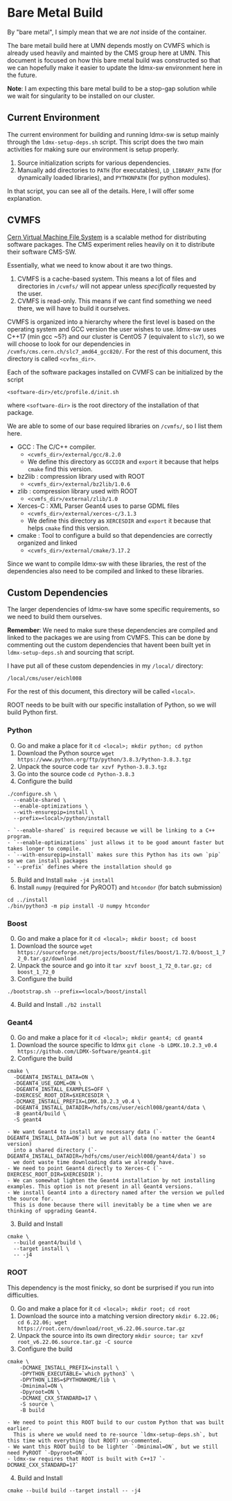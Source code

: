 # Bare Metal Build

By "bare metal", I simply mean that we are *not* inside of the container.

The bare metail build here at UMN depends mostly on CVMFS which is already used heavily and mainted by the CMS group here at UMN.
This document is focused on how this bare metal build was constructed so that 
we can hopefully make it easier to update the ldmx-sw environment here in the future.

**Note**: I am expecting this bare metal build to be a stop-gap solution while we wait for singularity to be installed on our cluster.

## Current Environment

The current environment for building and running ldmx-sw is setup mainly through the `ldmx-setup-deps.sh` script.
This script does the two main activities for making sure our environment is setup properly.

1. Source initialization scripts for various dependencies.
2. Manually add directories to `PATH` (for executables), `LD_LIBRARY_PATH` (for dynamically loaded libraries), and `PYTHONPATH` (for python modules).

In that script, you can see all of the details.
Here, I will offer some explanation.

## CVMFS

[Cern Virtual Machine File System](https://cernvm.cern.ch/fs/) is a scalable method for distributing software packages.
The CMS experiment relies heavily on it to distribute their software CMS-SW.

Essentially, what we need to know about it are two things.

1. CVMFS is a cache-based system. This means a lot of files and directories in `/cvmfs/` will not appear unless *specifically* requested by the user.
2. CVMFS is read-only. This means if we cant find something we need there, we will have to build it ourselves.

CVMFS is organized into a hierarchy where the first level is based on the operating system and GCC version the user wishes to use.
ldmx-sw uses C++17 (min gcc ~5?) and our cluster is CentOS 7 (equivalent to `slc7`), so we will choose to look for our dependencies
in `/cvmfs/cms.cern.ch/slc7_amd64_gcc820/`. For the rest of this document, this directory is called `<cvfms_dir>`.

Each of the software packages installed on CVMFS can be initialized by the script
```
<software-dir>/etc/profile.d/init.sh
```
where `<software-dir>` is the root directory of the installation of that package.

We are able to some of our base required libraries on `/cvmfs/`, so I list them here.

- GCC : The C/C++ compiler.
  - `<cvmfs_dir>/external/gcc/8.2.0`
  - We define this directory as `GCCDIR` and `export` it because that helps `cmake` find this version.
- bz2lib : compression library used with ROOT
  - `<cvmfs_dir>/external/bz2lib/1.0.6`
- zlib : compression library used with ROOT
  - `<cvmfs_dir>/external/zlib/1.0`
- Xerces-C : XML Parser Geant4 uses to parse GDML files
  - `<cvmfs_dir>/external/xerces-c/3.1.3`
  - We define this directory as `XERCESDIR` and `export` it because that helps `cmake` find this version.
- cmake : Tool to configure a build so that dependencies are correctly organized and linked
  - `<cvmfs_dir>/external/cmake/3.17.2`

Since we want to compile ldmx-sw with these libraries, the rest of the dependencies 
also need to be compiled and linked to these libraries.

## Custom Dependencies

The larger dependencies of ldmx-sw have some specific requirements,
so we need to build them ourselves.

**Remember**: We need to make sure these dependencies are compiled and linked to the packages we are using from CVMFS.
This can be done by commenting out the custom dependencies that havent been built yet in `ldmx-setup-deps.sh` and sourcing
that script.

I have put all of these custom dependencies in my `/local/` directory:
```
/local/cms/user/eichl008
```
For the rest of this document, this directory will be called `<local>`.

ROOT needs to be built with our specific installation of Python, so we will build Python first.

### Python

0. Go and make a place for it `cd <local>; mkdir python; cd python`
1. Download the Python source `wget https://www.python.org/ftp/python/3.8.3/Python-3.8.3.tgz`
2. Unpack the source code `tar xzvf Python-3.8.3.tgz`
3. Go into the source code `cd Python-3.8.3`
4. Configure the build
```
./configure.sh \
  --enable-shared \
  --enable-optimizations \
  --with-ensurepip=install \
  --prefix=<local>/python/install
```
    - `--enable-shared` is required because we will be linking to a C++ program.
    - `--enable-optimizations` just allows it to be good amount faster but takes longer to compile.
    - `--with-ensurepip=install` makes sure this Python has its own `pip` so we can install packages
    - `--prefix` defines where the installation should go
5. Build and Install `make -j4 install`
6. Install `numpy` (required for PyROOT) and `htcondor` (for batch submission)
```
cd ../install
./bin/python3 -m pip install -U numpy htcondor
```

### Boost

0. Go and make a place for it `cd <local>; mkdir boost; cd boost`
1. Download the source `wget https://sourceforge.net/projects/boost/files/boost/1.72.0/boost_1_72_0.tar.gz/download`
2. Unpack the source and go into it `tar xzvf boost_1_72_0.tar.gz; cd boost_1_72_0`
3. Configure the build
```
./bootstrap.sh --prefix=<local>/boost/install
```
4. Build and Install `./b2 install`

### Geant4

0. Go and make a place for it `cd <local>; mkdir geant4; cd geant4`
1. Download the source specific to ldmx `git clone -b LDMX.10.2.3_v0.4 https://github.com/LDMX-Software/geant4.git`
2. Configure the build
```
cmake \
  -DGEANT4_INSTALL_DATA=ON \
  -DGEANT4_USE_GDML=ON \
  -DGEANT4_INSTALL_EXAMPLES=OFF \
  -DXERCESC_ROOT_DIR=$XERCESDIR \
  -DCMAKE_INSTALL_PREFIX=LDMX.10.2.3_v0.4 \
  -DGEANT4_INSTALL_DATADIR=/hdfs/cms/user/eichl008/geant4/data \
  -B geant4/build \
  -S geant4
```
    - We want Geant4 to install any necessary data (`-DGEANT4_INSTALL_DATA=ON`) but we put all data (no matter the Geant4 version)
      into a shared directory (`-DGEANT4_INSTALL_DATADIR=/hdfs/cms/user/eichl008/geant4/data`) so 
      we dont waste time downloading data we already have.
    - We need to point Geant4 directly to Xerces-C (`-DXERCESC_ROOT_DIR=$XERCESDIR`).
    - We can somewhat lighten the Geant4 installation by not installing examples. This option is not present in all Geant4 versions.
    - We install Geant4 into a directory named after the version we pulled the source for.
      This is done because there will inevitably be a time when we are thinking of upgrading Geant4.
3. Build and Install
```
cmake \
  --build geant4/build \
  --target install \
  -- -j4
```

### ROOT

This dependency is the most finicky, so dont be surprised if you run into difficulties.

0. Go and make a place for it `cd <local>; mkdir root; cd root`
1. Download the source into a matching version directory `mkdir 6.22.06; cd 6.22.06; wget https://root.cern/download/root_v6.22.06.source.tar.gz`
2. Unpack the source into its own directory `mkdir source; tar xzvf root_v6.22.06.source.tar.gz -C source`
3. Configure the build
```
cmake \
    -DCMAKE_INSTALL_PREFIX=install \
    -DPYTHON_EXECUTABLE=`which python3` \
    -DPYTHON_LIBS=$PYTHONHOME/lib \
    -Dminimal=ON \
    -Dpyroot=ON \
    -DCMAKE_CXX_STANDARD=17 \
    -S source \
    -B build
```
    - We need to point this ROOT build to our custom Python that was built earlier.
      This is where we would need to re-source `ldmx-setup-deps.sh`, but this time with everything (but ROOT) un-commented.
    - We want this ROOT build to be lighter `-Dminimal=ON`, but we still need PyROOT `-Dpyroot=ON`.
    - ldmx-sw requires that ROOT is built with C++17 `-DCMAKE_CXX_STANDARD=17`
4. Build and Install
```
cmake --build build --target install -- -j4
```

